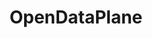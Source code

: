 ---
image:
  featured: 'true'
  path: /assets/images/projects/odp.png
permalink: /engineering/projects/opendataplane/
project_link_name: opendataplane
project_maintainers: ''
project_stats: 'false'
project_url: https://opendataplane.org
title: OpenDataPlane
display: false
---